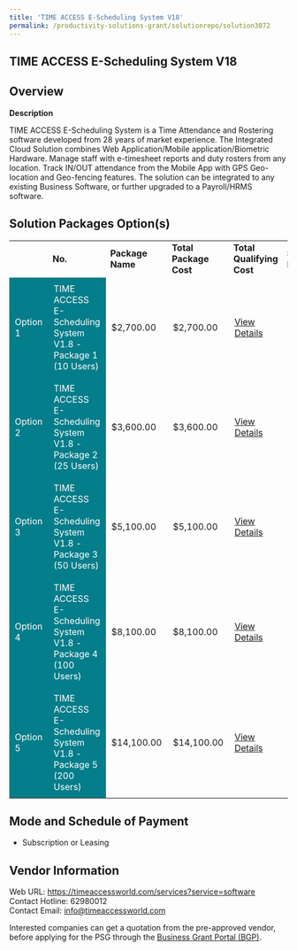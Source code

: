 ```yaml
---
title: 'TIME ACCESS E-Scheduling System V18'
permalink: /productivity-solutions-grant/solutionrepo/solution3072
---
```


## TIME ACCESS E-Scheduling System V18

## Overview

**Description**

TIME ACCESS E-Scheduling System is a Time Attendance and Rostering software developed from 28 years of market experience. The Integrated Cloud Solution combines Web Application/Mobile application/Biometric Hardware. Manage staff with e-timesheet reports and duty rosters from any location. Track IN/OUT attendance from the Mobile App with GPS Geo-location and Geo-fencing features. The solution can be integrated to any existing Business Software, or further upgraded to a Payroll/HRMS software.

## Solution Packages Option(s)

<table>
<th>
<td><b>No.</b></td>
<td><b>Package Name</b></td>
<td><b>Total Package Cost</b></td>
<td><b>Total Qualifying Cost</b></td>
<td><b>Solution Details</b></td>
</th>
<tr>
<td style='padding: 10px; background-color: #037E8A; color: #FFFFFF;'>Option 1</td>
<td style='padding: 10px; background-color: #037E8A; color: #FFFFFF;'>TIME ACCESS E-Scheduling System V1.8 - Package 1 (10 Users)</td>
<td style='padding: 10px;'>$2,700.00</td>
<td style='padding: 10px;'>$2,700.00</td>
<td style='padding: 10px;'><a href='https://www.gobusiness.gov.sg/images/psg/TimeAccess_Desensitised_Annex_3_Part_1.pdf' target='_blank'>View Details</a></td>
</tr>
<tr>
<td style='padding: 10px; background-color: #037E8A; color: #FFFFFF;'>Option 2</td>
<td style='padding: 10px; background-color: #037E8A; color: #FFFFFF;'>TIME ACCESS E-Scheduling System V1.8 - Package 2 (25 Users)</td>
<td style='padding: 10px;'>$3,600.00</td>
<td style='padding: 10px;'>$3,600.00</td>
<td style='padding: 10px;'><a href='https://www.gobusiness.gov.sg/images/psg/TimeAccess_Desensitised_Annex_3_Part_2.pdf' target='_blank'>View Details</a></td>
</tr>
<tr>
<td style='padding: 10px; background-color: #037E8A; color: #FFFFFF;'>Option 3</td>
<td style='padding: 10px; background-color: #037E8A; color: #FFFFFF;'>TIME ACCESS E-Scheduling System V1.8 - Package 3 (50 Users)</td>
<td style='padding: 10px;'>$5,100.00</td>
<td style='padding: 10px;'>$5,100.00</td>
<td style='padding: 10px;'><a href='https://www.gobusiness.gov.sg/images/psg/TimeAccess_Desensitised_Annex_3_Part_3.pdf' target='_blank'>View Details</a></td>
</tr>
<tr>
<td style='padding: 10px; background-color: #037E8A; color: #FFFFFF;'>Option 4</td>
<td style='padding: 10px; background-color: #037E8A; color: #FFFFFF;'>TIME ACCESS E-Scheduling System V1.8 - Package 4 (100 Users)</td>
<td style='padding: 10px;'>$8,100.00</td>
<td style='padding: 10px;'>$8,100.00</td>
<td style='padding: 10px;'><a href='https://www.gobusiness.gov.sg/images/psg/TimeAccess_Desensitised_Annex_3_Part_4.pdf' target='_blank'>View Details</a></td>
</tr>
<tr>
<td style='padding: 10px; background-color: #037E8A; color: #FFFFFF;'>Option 5</td>
<td style='padding: 10px; background-color: #037E8A; color: #FFFFFF;'>TIME ACCESS E-Scheduling System V1.8 - Package 5 (200 Users)</td>
<td style='padding: 10px;'>$14,100.00</td>
<td style='padding: 10px;'>$14,100.00</td>
<td style='padding: 10px;'><a href='https://www.gobusiness.gov.sg/images/psg/TimeAccess_Desensitised_Annex_3_Part_5.pdf' target='_blank'>View Details</a></td>
</tr>
</table>

## Mode and Schedule of Payment

 - Subscription or Leasing

## Vendor Information

 Web URL: https://timeaccessworld.com/services?service=software<br>Contact Hotline: 62980012<br>Contact Email: info@timeaccessworld.com

Interested companies can get a quotation from the pre-approved vendor, before applying for the PSG through the <a href='https://www.businessgrants.gov.sg/' target='_blank' rel='noopener'>Business Grant Portal (BGP)</a>.

<script src="/jquery/resize-tables.js"></script>
